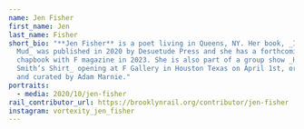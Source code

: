 ```yaml
---
name: Jen Fisher
first_name: Jen
last_name: Fisher
short_bio: "**Jen Fisher** is a poet living in Queens, NY. Her book, _In the
  Mud_ was published in 2020 by Desuetude Press and she has a forthcoming
  chapbook with F magazine in 2023. She is also part of a group show _Harry
  Smith’s Shirt_ opening at F Gallery in Houston Texas on April 1st, organized
  and curated by Adam Marnie."
portraits:
  - media: 2020/10/jen-fisher
rail_contributor_url: https://brooklynrail.org/contributor/jen-fisher
instagram: vortexity_jen_fisher
---
```

